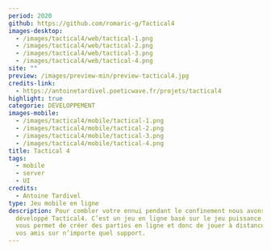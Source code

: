 ```yaml
---
period: 2020
github: https://github.com/romaric-g/Tactical4
images-desktop:
  - /images/tactical4/web/tactical-1.png
  - /images/tactical4/web/tactical-2.png
  - /images/tactical4/web/tactical-3.png
  - /images/tactical4/web/tactical-4.png
site: ""
preview: /images/preview-min/preview-tactical4.jpg
credits-link:
  - https://antoinetardivel.poeticwave.fr/projets/tactical4
highlight: true
categorie: DEVELOPPEMENT
images-mobile:
  - /images/tactical4/mobile/tactical-1.png
  - /images/tactical4/mobile/tactical-2.png
  - /images/tactical4/mobile/tactical-3.png
  - /images/tactical4/mobile/tactical-4.png
title: Tactical 4
tags:
  - mobile
  - server
  - UI
credits:
  - Antoine Tardivel
type: Jeu mobile en ligne
description: Pour combler votre ennui pendant le confinement nous avons
  développé Tactical4. C’est un jeu en ligne basé sur le jeu puissance 4. Il
  vous permet de créer des parties en ligne et donc de jouer à distance, avec
  vos amis sur n’importe quel support.
---
```

